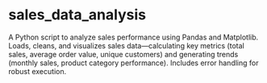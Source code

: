 # sales_data_analysis
A Python script to analyze sales performance using Pandas and Matplotlib. Loads, cleans, and visualizes sales data—calculating key metrics (total sales, average order value, unique customers) and generating trends (monthly sales, product category performance). Includes error handling for robust execution.
